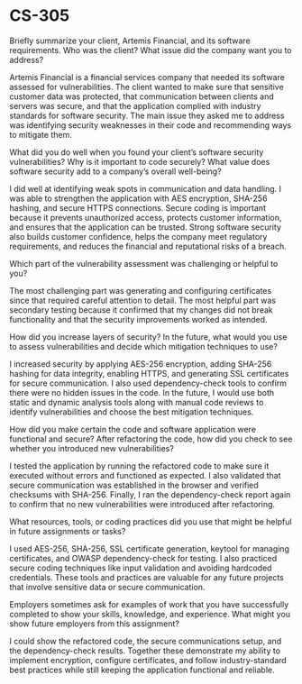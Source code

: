 # CS-305

Briefly summarize your client, Artemis Financial, and its software requirements. Who was the client? What issue did the company want you to address?

Artemis Financial is a financial services company that needed its software assessed for vulnerabilities. The client wanted to make sure that sensitive customer data was protected, that communication between clients and servers was secure, and that the application complied with industry standards for software security. The main issue they asked me to address was identifying security weaknesses in their code and recommending ways to mitigate them.

What did you do well when you found your client’s software security vulnerabilities? Why is it important to code securely? What value does software security add to a company’s overall well-being?

I did well at identifying weak spots in communication and data handling. I was able to strengthen the application with AES encryption, SHA-256 hashing, and secure HTTPS connections. Secure coding is important because it prevents unauthorized access, protects customer information, and ensures that the application can be trusted. Strong software security also builds customer confidence, helps the company meet regulatory requirements, and reduces the financial and reputational risks of a breach.

Which part of the vulnerability assessment was challenging or helpful to you?

The most challenging part was generating and configuring certificates since that required careful attention to detail. The most helpful part was secondary testing because it confirmed that my changes did not break functionality and that the security improvements worked as intended.

How did you increase layers of security? In the future, what would you use to assess vulnerabilities and decide which mitigation techniques to use?

I increased security by applying AES-256 encryption, adding SHA-256 hashing for data integrity, enabling HTTPS, and generating SSL certificates for secure communication. I also used dependency-check tools to confirm there were no hidden issues in the code. In the future, I would use both static and dynamic analysis tools along with manual code reviews to identify vulnerabilities and choose the best mitigation techniques.

How did you make certain the code and software application were functional and secure? After refactoring the code, how did you check to see whether you introduced new vulnerabilities?

I tested the application by running the refactored code to make sure it executed without errors and functioned as expected. I also validated that secure communication was established in the browser and verified checksums with SHA-256. Finally, I ran the dependency-check report again to confirm that no new vulnerabilities were introduced after refactoring.

What resources, tools, or coding practices did you use that might be helpful in future assignments or tasks?

I used AES-256, SHA-256, SSL certificate generation, keytool for managing certificates, and OWASP dependency-check for testing. I also practiced secure coding techniques like input validation and avoiding hardcoded credentials. These tools and practices are valuable for any future projects that involve sensitive data or secure communication.

Employers sometimes ask for examples of work that you have successfully completed to show your skills, knowledge, and experience. What might you show future employers from this assignment?

I could show the refactored code, the secure communications setup, and the dependency-check results. Together these demonstrate my ability to implement encryption, configure certificates, and follow industry-standard best practices while still keeping the application functional and reliable.
